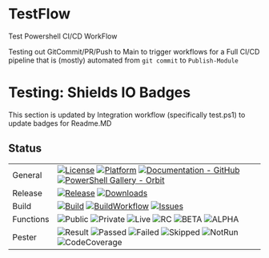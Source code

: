 # TestFlow
Test Powershell CI/CD WorkFlow

Testing out GitCommit/PR/Push to Main to trigger workflows for a Full CI/CD pipeline that is (mostly) automated from `git commit` to `Publish-Module`

# Testing: Shields IO Badges

This section is updated by Integration workflow (specifically test.ps1) to update badges for Readme.MD

## Status

|           |                                                                                                                                                                                                                                                                                                                                                                    |
| --------- | ------------------------------------------------------------------------------------------------------------------------------------------------------------------------------------------------------------------------------------------------------------------------------------------------------------------------------------------------------------------ |
| General     |  [![License](https://img.shields.io/github/license/DEberhardt/Orbit)](https://github.com/DEberhardt/Orbit/blob/master/LICENSE) [![Platform](https://img.shields.io/powershellgallery/p/Orbit)](.\readme.md) [![Documentation - GitHub](https://img.shields.io/badge/Documentation-Orbit-blue.svg)](https://github.com/DEberhardt/Orbit/tree/master/docs) [![PowerShell Gallery - Orbit](https://img.shields.io/badge/PowerShell%20Gallery-Orbit-blue.svg)](https://www.powershellgallery.com/packages/Orbit/) |
| Release     | [![Release](https://img.shields.io/github/v/release/DEberhardt/Orbit?include_prereleases&sort=semver)](.\readme.md) [![Downloads](https://img.shields.io/powershellgallery/dt/Orbit)](.\readme.md)  |
| Build     |  [![Build](https://img.shields.io/badge/Build-0-red.svg)](.\readme.md) [![BuildWorkflow](https://img.shields.io/github/workflow/status/DEberhardt/Orbit/Publish)](.\readme.md) [![Issues](https://img.shields.io/github/issues/DEberhardt/Orbit)](https://github.com/DEberhardt/Orbit/issues) |
| Functions | ![Public](https://img.shields.io/badge/Public-1-blue.svg) ![Private](https://img.shields.io/badge/Private-1-grey.svg) ![Live](https://img.shields.io/badge/Live-1-blue.svg) ![RC](https://img.shields.io/badge/RC-0-green.svg) ![BETA](https://img.shields.io/badge/BETA-0-yellow.svg) ![ALPHA](https://img.shields.io/badge/ALPHA-0-orange.svg)                                                                                                                                                                           |
| Pester    | ![Result](https://img.shields.io/badge/Result-Passed-brightgreen.svg) ![Passed](https://img.shields.io/badge/Passed-2-blue.svg) ![Failed](https://img.shields.io/badge/Failed-0-red.svg) ![Skipped](https://img.shields.io/badge/Skipped-0-yellow.svg) ![NotRun](https://img.shields.io/badge/NotRun-0-darkgrey.svg) ![CodeCoverage](https://img.shields.io/badge/CodeCoverage-0%25-red.svg)                                                                                                                              |
